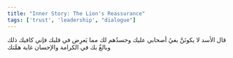```yaml
---
title: "Inner Story: The Lion's Reassurance"
tags: ['trust', 'leadership', "dialogue"]
---
```


 قال الأسد لا يكونَنَّ بغيُ أصحابي عليك وحسدُهم لك مما يَعرِض في قلبك فإني كافيك ذلك وبالغٌ بك في الكرامة والإحسان غاية همَّتك
